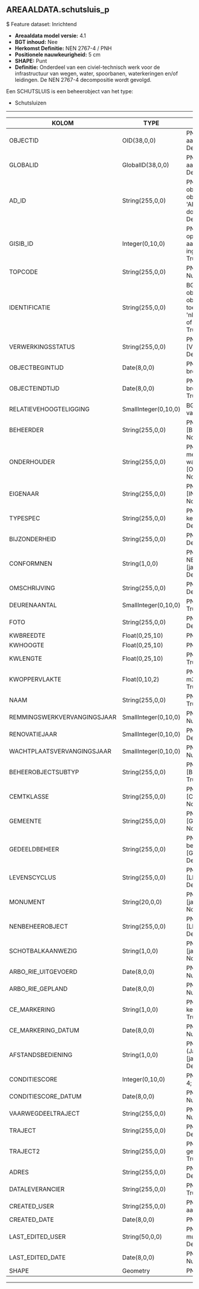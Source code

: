 ﻿## AREAALDATA.schutsluis_p

$ Feature dataset: Inrichtend


* __Areaaldata model versie:__ 4.1
* __BGT inhoud:__ Nee
* __Herkomst Definitie:__ NEN 2767-4 / PNH
* __Positionele nauwkeurigheid:__ 5 cm
* __SHAPE:__ Punt
* __Definitie:__ Onderdeel van een civiel-technisch werk voor de infrastructuur van wegen, water, spoorbanen, waterkeringen en/of leidingen. De NEN 2767-4 decompositie wordt gevolgd. 

Een SCHUTSLUIS is een beheerobject van het type:  

* Schutsluizen

***

|KOLOM                               |TYPE                     |DEFINITIE|
|------                              |----                     |-----    |
|OBJECTID                            |OID(38,0,0)              |PNH; Intern ArcGIS Identificatienummer, aangemaakt door ArcGIS; Nullable: False; Default: None|
|GLOBALID                            |GlobalID(38,0,0)         |PNH; Global Unique Identifier,  aangemaakt door ArcGIS; Nullable: False; Default: None|
|AD_ID                               |String(255,0,0)          |PNH; Uniek identificatienummer voor het object dat onveranderlijk is zolang het object bestaat in Areaaldata: in format 'AD.[GUID]'. Dit moet worden ingevuld door de aannemer; Nullable: False; Default: None|
|GISIB_ID                            |Integer(0,10,0)          |PNH; Uniek Identificatienummer beheer openbare ruimte (GISIB), wordt aangemaakt in GISIB en mag niet worden ingevuld door de aannemer; Nullable: True; Default: None|
|TOPCODE                             |String(255,0,0)          |PNH; Topcode; keuzelijst [TOPCODE]; Nullable: True; Default: None|
|IDENTIFICATIE                       |String(255,0,0)          |BGT; Uniek identificatienummer voor het object dat onveranderlijk is zolang het object bestaat: bevat indien van toepassing BGT/IMKL ID in format 'nl.imgeo/imkl.bronhouderscode.LokaalID' of anders: '00000'.LokaalID; Nullable: True; Default: None|
|VERWERKINGSSTATUS                   |String(255,0,0)          |PNH; Status van de gegevens; keuzelijst [VERWERKINGSSTATUS]; Nullable: False; Default: Nieuw|
|OBJECTBEGINTIJD                     |Date(8,0,0)              |PNH; Datum waarop het object bij de bronhouder is ontstaan; Nullable: True|
|OBJECTEINDTIJD                      |Date(8,0,0)              |PNH; Datum waarop het object bij de bronhouder niet meer geldig is; Nullable: True|
|RELATIEVEHOOGTELIGGING              |SmallInteger(0,10,0)     |BGT; Aanduiding voor de relatieve hoogte van het object; Nullable: False; Default: 0|
|BEHEERDER                           |String(255,0,0)          |PNH; Beheerder van het object; keuzelijst [BEHEERDER]; Nullable: True; Default: None|
|ONDERHOUDER                         |String(255,0,0)          |PNH; Onderhouder van het object: kan meerdere door puntkomma gescheiden waardes bevatten; keuzelijst [ONDERHOUDER]; Nullable: True; Default: None|
|EIGENAAR                            |String(255,0,0)          |PNH; Eigenaar van het object; keuzelijst [INSTANTIE]; Nullable: True; Default: None|
|TYPESPEC                            |String(255,0,0)          |PNH; Nadere typering van het object; keuzelijst [typeSpecSSS]; Nullable: True; Default: None|
|BIJZONDERHEID                       |String(255,0,0)          |PNH; Extra toelichting; Nullable: True; Default: None|
|CONFORMNEN                          |String(1,0,0)            |PNH; Indicatie of classificatie conform NEN is, Ja/Nee/Onbekend; keuzelijst [jaNeeOnbekend]; Nullable: False; Default: O|
|OMSCHRIJVING                        |String(255,0,0)          |PNH; Extra toelichting; Nullable: True; Default: None|
|DEURENAANTAL                        |SmallInteger(0,10,0)     |PNH; Aantal deuren (bij sluis); Nullable: True|
|FOTO                                |String(255,0,0)          |PNH; URL naar Afbeelding; Nullable: True; Default: None|
|KWBREEDTE                           |Float(0,25,10)           |PNH; Breedte kunstwerk; Nullable: True|
|KWHOOGTE                            |Float(0,25,10)           |PNH; Hoogte kunstwerk; Nullable: True|
|KWLENGTE                            |Float(0,25,10)           |PNH; Totale lengte kunstwerk; Nullable: True|
|KWOPPERVLAKTE                       |Float(0,10,2)            |PNH; Oppervlakte van het kunstwerk in m2, afgerond op 2 decimalen; Nullable: True; Default: None|
|NAAM                                |String(255,0,0)          |PNH; Naam van het kunstwerk; Nullable: True; Default: None|
|REMMINGSWERKVERVANGINGSJAAR         |SmallInteger(0,10,0)     |PNH; Vervangingsjaar Remwerk ; Nullable: True|
|RENOVATIEJAAR                       |SmallInteger(0,10,0)     |PNH; Renovatiejaar ; Nullable: True; Default: None|
|WACHTPLAATSVERVANGINGSJAAR          |SmallInteger(0,10,0)     |PNH; Vervangingsjaar wachtplaats ; Nullable: True|
|BEHEEROBJECTSUBTYP                  |String(255,0,0)          |PNH; Beheerobject subtype; keuzelijst [BEHEER_OBJECT_SUBTYPE]; Nullable: True; Default: None|
|CEMTKLASSE                          |String(255,0,0)          |PNH; Klasse van het cement; keuzelijst [CEMT_KLASSE]; Nullable: True; Default: None|
|GEMEENTE                            |String(255,0,0)          |PNH; Gemeente naam; keuzelijst [GEMEENTE]; Nullable: True; Default: None|
|GEDEELDBEHEER                       |String(255,0,0)          |PNH; Indien van toepassing, tweede beheerder van het object; keuzelijst [GEDEELD_BEHEER]; Nullable: True; Default: None|
|LEVENSCYCLUS                        |String(255,0,0)          |PNH; Levenscyclus; keuzelijst [LEVENSCYCLUS]; Nullable: True; Default: None|
|MONUMENT                            |String(20,0,0)           |PNH; Monumentale status; keuzelijst [jaNeeOnbekend]; Nullable: True; Default: None|
|NENBEHEEROBJECT                     |String(255,0,0)          |PNH; NENBEHEEROBJECT; keuzelijst [LEVENSCYCLUS]; Nullable: True; Default: None|
|SCHOTBALKAANWEZIG                   |String(1,0,0)            |PNH; Schotbalk aanwezig; keuzelijst [jaNeeOnbekend]; Nullable: True; Default: None|
|ARBO_RIE_UITGEVOERD                 |Date(8,0,0)              |PNH; Laatst uitgevoerde RIE (datum); Nullable: True|
|ARBO_RIE_GEPLAND                    |Date(8,0,0)              |PNH; Volgende geplande RIE (datum); Nullable: True|
|CE_MARKERING                        |String(1,0,0)            |PNH; CE markering: Ja/Nee/Onbekend; keuzelijst [jaNeeOnbekend]; Nullable: True; Default: O|
|CE_MARKERING_DATUM                  |Date(8,0,0)              |PNH; CE markering sinds (datum); Nullable: True|
|AFSTANDSBEDIENING                   |String(1,0,0)            |PNH; Afstandsbediening (Ja/Nee/Onbekend; keuzelijst [jaNeeOnbekend]; Nullable: False; Default: O|
|CONDITIESCORE                       |Integer(0,10,0)          |PNH; Conditiescore conform NEN 2767-4; Nullable: True; Default: None|
|CONDITIESCORE_DATUM                 |Date(8,0,0)              |PNH; Datum opname Conditiescore; Nullable: True|
|VAARWEGDEELTRAJECT                  |String(255,0,0)          |PNH; FK naar vaarwegdeeltraject_v; Nullable: True; Default: None|
|TRAJECT                             |String(255,0,0)          |PNH; FK naar traject_v; Nullable: True; Default: None|
|TRAJECT2                            |String(255,0,0)          |PNH; Foreign Key naar traject_v, in het geval van een tweede traject; Nullable: True; Default: None|
|ADRES                               |String(255,0,0)          |PNH; FK naar adres_tbl; Nullable: True; Default: None|
|DATALEVERANCIER                     |String(255,0,0)          |PNH; Leverancier van de data; Nullable: True; Default: None|
|CREATED_USER                        |String(255,0,0)          |PNH; Naam van gebruiker die de rij heeft aangemaakt; Nullable: True; Default: None|
|CREATED_DATE                        |Date(8,0,0)              |PNH; Aanmaakdatum; Nullable: True|
|LAST_EDITED_USER                    |String(50,0,0)           |PNH; Naam van gebruiker die de laatste mutatie heeft doorgevoerd; Nullable: True; Default: None|
|LAST_EDITED_DATE                    |Date(8,0,0)              |PNH; Datum van de laatste mutatie; Nullable: True|
|SHAPE                               |Geometry                 |PNH; Punt|



***

